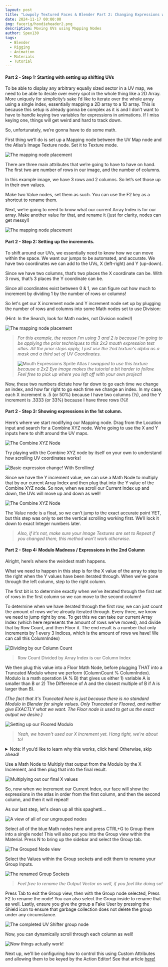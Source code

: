 ```yaml
---
layout: post
title: "Lowpoly Textured Faces & Blender Part 2: Changing Expressions with Shifting UVs"
date: 2024-11-17 00:00:00
img: facerig/hoodieheader2.png
description: Moving UVs using Mapping Nodes
author: Spex130
tags:
  - Blender
  - Rigging
  - Animation
  - Materials
  - Tutorial
---
```

#### Part 2 - Step 1: Starting with setting up shifting UVs

To be able to display any arbitrary equally sized sector in a UV map, we need to be able to iterate over every spot in the whole thing like a 2D Array. More uniquely for simplicity’s sake I’d like to iterate over the whole array using a single index, essentially mapping a 2D array to a 1D array. This is because this setup is already gonna be complex as it is and I don’t want to have to handle keying two variables for expressions in animations. If I miss keying one, things will get weird and hard to track down.

  

So, unfortunately, we’re gonna have to do some math.

  

First thing we’ll do is set up a Mapping node between the UV Map node and the Atlas’s Image Texture node. Set it to Texture mode.

  

![The mapping node placement](/assets/img/facerig/mappingnode.png)

  

There are three main attributes that we’re going to have to have on hand. The first two are number of rows in our image, and the number of columns.  
  
In this example image, we have 3 rows and 2 columns. So let’s set those up in their own values.

Make two Value nodes, set them as such. You can use the F2 key as a shortcut to rename them.

Next, we’re going to need to know what our current  Array Index is for our array. Make another value for that, and rename it (just for clarity, nodes can get messy!)

![The mapping node placement](/assets/img/facerig/triplevalue.png)

#### Part 2 - Step 2: Setting up the increments.

To shift around our UVs, we essentially need to know how we can move within the space. We want our jumps to be automated, and accurate. We have two coordinates we can add to the UVs, X (left-right) and Y (up-down).

Since we have two columns, that’s two places the X coordinate can be. With 3 rows, that’s 3 places the Y coordinate can be.

Since all coordinates exist between 0 & 1, we can figure out how much to increment by dividing 1 by the number of rows or columns!


So let's get our X increment node and Y increment node set up by plugging the number of rows and columns into some Math nodes set to use Division:

  
(Hint: In the Search, look for Math nodes, not Division nodes!)  
  

![The mapping node placement](/assets/img/facerig/doubleincrement.png)

> *For this example, the reason I'm using 3 and 2 is because I'm going to be applying the prior techniques to this 2x3 mouth expression test atlas. All the prior steps apply, I just use the 2nd texture's alpha as a mask and a third set of UV Coordinates.*
> 
> ![Mouth Expressions Sprite Atlas](/assets/img/facerig/HoodieMouths.png)
> *I swapped to use this texture because a 2x2 Eye image makes the tutorial a bit harder to follow. Feel free to pick up where you left off with your own project!*

Now, these two numbers dictate how far down to go each time we change an index, and how far right to go each time we change an index. In my case, each X increment is .5 (or 50%) because I have two columns (½), and the Y increment is .3333 (or 33%) because I have three rows (⅓)!

  
  

#### Part 2 - Step 3: Showing expressions in the 1st column.

  

Here’s where we start modifying our Mapping node. Drag from the Location input and search for a Combine XYZ node. We’re going to use the X and Y inputs here to shift around the UV maps. 

![The Combine XYZ Node](/assets/img/facerig/combinexyz.png)

Try playing with the Combine XYZ node by itself on your own to understand how scrolling UV coordinates works!

  

![Basic expression change! With Scrolling!](/assets/img/facerig/FaceScrolling.gif)

  

Since we have the Y increment value, we can use a Math Node to multiply that by our current Array Index and then plug that into the Y value of the Combine XYZ node. So now, when we scroll our Current Index up and down, the UVs will move up and down as well!

  ![The Combine XYZ Node](/assets/img/facerig/yincrementmult.png)

The Value node is a float, so we can’t jump to the exact accurate point YET, but this step was only to set the vertical scrolling working first. We’ll lock it down to exact Integer numbers later.

> *Also, if it’s not, make sure your Image Textures are set to Repeat if you changed them, this method won’t work otherwise.*

  
  

#### Part 2 - Step 4: Modulo Madness / Expressions in the 2nd Column

Alright, here’s where the weirdest math happens.


What we need to happen in this step is for the X value of the array to step to the right when the Y values have been iterated through. When we’ve gone through the left column, step to the right column.

The first bit is to determine exactly when we’ve iterated through the first set of rows in the first column so we can move to the second column!

To determine when we have iterated through the first row, we can just count the amount of rows we’ve already iterated through. Every three, we know we need to jump right by one. To get this we can take our current Array Index (which here represents the amount of rows we’ve moved), and divide that by Row Count, and then Floor it. The end result is a number that only increments by 1 every 3 Indices, which is the amount of rows we have! We can call this ColumnIndex)

![Dividing by our Column Count](/assets/img/facerig/dividecolumncount.png)
> Row Count Divided by Array Index is our Column Index

We then plug this value into a Floor Math Node, before plugging THAT into a Truncated Modulo where we perform (ColumnCount % ColumnIndex). Modulo is a math operation (A % B) that gives us either 1) variable A is smaller than B or 2) The Difference of A and the closest multiple of B if A is larger than B).

*(The fact that it's Truncated here is just because there is no standard Modulo in Blender for single values. Only Truncated or Floored, and neither give EXACTLY what we want. The Floor node is used to get us the exact output we desire.)*

![Setting up our Floored Modulo](/assets/img/facerig/floormod.png)
> *Yeah, we haven't used our X Increment yet. Hang tight, we're about to!*

  
<details>
<summary> Note: If you’d like to learn why this works, click here! Otherwise, skip ahead!</summary>
  <hr>
  <p>
Let’s take a short detour to explain that. Because that was a confusing series of sentences. Math is better with examples.
<br>
</p><h3>Example 1</h3>
<br>
- Let’s say A = 8, and B = 3, and we’re taking A % B.
    
<blockquote>
- A is 8. The closest whole multiple of 3 to 8, is 6.
<br>
<br>
- The next multiple is 9, that’s too big. So we use 6.
<br>
<br>
- 8 - 6 = 2.
<br>    
- So 8 % 3 = 2.
  </blockquote>
<br>
This means 8 mod 3 is 2!
<br>
<p></p><hr>
<br>
<h3>Example 2</h3>
- Okay, what if A = 11 and B = 5?
<br>
<br>
  <blockquote>
- The closest whole multiple of 5 to 11 is 10.&nbsp;    
<br>
<br>
- The next multiple is 15, which is too big. So we use 10.
<br>
<br>
- 11 - 10 = 1
<br>
<br>
- So 11 % 5 = 1
  </blockquote>
<br>
<br>
That means 11 mod 5 is 1!
<br>
<br>
<hr>
Okay, now that I’ve given you the tiniest math primer of all time, let’s look at what we’re actually doing:
<br>
<br>
The two X values we can have in our test image are Column 1 (which is X index 0) or Column 2 (which is X Index 1).
<br>
<br>
That’s because X * 0 doesn’t move our UVs, and X * 1 moves our UVs over one column. Once we do X * 2, we’ve looped and we’re back where we started, because our X Increment size is 50% and (50% * 2) is 100%.
<br><br><br>
Because of that, the only two numbers we care about getting are 0 or 1. Let’s go through our Modulo process by hand to see what happens here.
<br><br><br>
  <h4>First Step</h4>
<blockquote>
- ColumnIndex is A, and A = 0. Here, we haven’t done anything yet, so ColumnCount is B, and B = 2.
<br><br><br>
- 0 is a special case, because 0 divided by anything is 0.
<br><br> 
- So 0 % 2 is 0.
<br><br><br>

</blockquote><h4>Second Step</h4><blockquote>
- When ColumnIndex is 1:
<br><br><br>
- 1 is smaller than 1, so we return A.
<br><br>   
- 1 % 2 = 1.
<br><br><br>

</blockquote><h4>Third Step</h4><blockquote>
- When ColumnIndex is 2
<br><br><br>
- 2 is exactly divisible by 2, so there is no remainder.
<br><br>
- 2 % 2 = 0
<br><br><br>

</blockquote><h4>Fourth Step</h4><blockquote>
- When ColumnIndex is 3
<br><br><br>
- 3’s closest multiple of 2 is….2.
<br><br>
- 3 - 2 is 1.
<br><br>
- So 3 % 2 = 1
<br><br><br>
</blockquote>
<h4>Fifth Step</h4>
<blockquote>
- When ColumnIndex is 4
<br><br><br>
- 4 is exactly divisible by 2.
<br><br>
- So, no remainder.
<br><br>
- 4 % 2 is 0.
  </blockquote>
<br><br>
...and so on.    
  
<br><br>
So if we look at this, as we increment the final horizontal result is either 0 or 1 every 3 rows we increment over. Which gives us EXACTLY the movement we need!
<br><br><br>
<p>So now that we've gone over that, let's get back to our actual tutorial.</p>
</details>

Use a Math Node to Multiply that output from the Modulo by the X Increment, and then plug that into the final result.

![Multiplying out our final X values](/assets/img/facerig/multxincrement.png)

So, now when we increment our Current Index, our face will show the expressions in the atlas in order from the first column, and then the second column, and then it will repeat!


As our last step, let's clean up all this spaghetti...

![A view of all of our ungrouped nodes](/assets/img/facerig/ungroupednodes.png)

Select all of the blue Math nodes here and press CTRL+G to Group them into a single node! This will also put you into the Group view within the Material. Press N to bring up the sidebar and select the Group tab.

![The Grouped Node view](/assets/img/facerig/groupview.png)

Select the Values within the Group sockets and edit them to rename your Group Inputs.

![The renamed Group Sockets](/assets/img/facerig/groupsockets.png)
> *Feel free to rename the Output Vector as well, if you feel like doing so!*


Press Tab to exit the Group view, then with the Group node selected, Press F2 to rename the node! You can also select the Group inside to rename that as well. Lastly, ensure you give the group a Fake User by pressing the Shield icon to ensure that garbage collection does not delete the group under any circumstance.

![The completed UV Shifter group node](/assets/img/facerig/completegroupnode.png)

Now, you can dynamically scroll through each column as well!

![Now things actually work!](/assets/img/facerig/FaceScrolling2.gif)

Next up, we'll be configuring how to control this using Custom Attributes and allowing them to be keyed by the Action Editor! See that article [here!][drivers-rig]

[drivers-rig]:/driver-texture-rig/